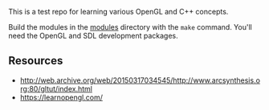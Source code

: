This is a test repo for learning various OpenGL and C++ concepts.

Build the modules in the [modules](modules/) directory with the `make` command. You'll need the OpenGL and SDL development packages.

## Resources

* http://web.archive.org/web/20150317034545/http://www.arcsynthesis.org:80/gltut/index.html
* https://learnopengl.com/
